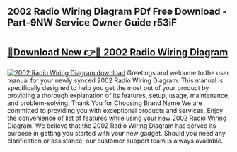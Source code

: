 ## 2002 Radio Wiring Diagram PDf Free Download - Part-9NW Service Owner Guide r53iF

# <h2><a href="http://dfuhc6y.blite.top/?on=2002+Radio+Wiring+Diagram">🔗Download New 👉🔴 2002 Radio Wiring Diagram</a></h2>

[![2002 Radio Wiring Diagram download](https://i.imgur.com/lujVjoI.png)](http://dfuhc6y.blite.top/?on=2002+Radio+Wiring+Diagram)
Greetings and welcome to the user manual for your newly synced 2002 Radio Wiring Diagram. This manual is specifically designed to help you get the most out of your product by providing a thorough explanation of its features, setup, usage, maintenance, and problem-solving. Thank You for Choosing Brand Name We are committed to providing you with exceptional products and services. Enjoy the convenience of list of features while using your new 2002 Radio Wiring Diagram. We believe that the 2002 Radio Wiring Diagram has served its purpose in getting you started with your new gadget. Should you need any clarification or assistance, our customer support team is always available.

